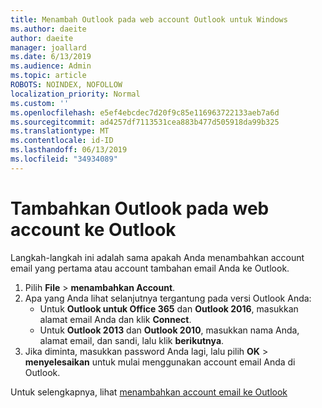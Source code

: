 ```yaml
---
title: Menambah Outlook pada web account Outlook untuk Windows
ms.author: daeite
author: daeite
manager: joallard
ms.date: 6/13/2019
ms.audience: Admin
ms.topic: article
ROBOTS: NOINDEX, NOFOLLOW
localization_priority: Normal
ms.custom: ''
ms.openlocfilehash: e5ef4ebcdec7d20f9c85e116963722133aeb7a6d
ms.sourcegitcommit: ad4257df7113531cea883b477d505918da99b325
ms.translationtype: MT
ms.contentlocale: id-ID
ms.lasthandoff: 06/13/2019
ms.locfileid: "34934089"
---
```

# <a name="add-your-outlook-on-the-web-account-to-outlook"></a>Tambahkan Outlook pada web account ke Outlook

Langkah-langkah ini adalah sama apakah Anda menambahkan account email yang pertama atau account tambahan email Anda ke Outlook.

1. Pilih **File** > **menambahkan Account**.
1. Apa yang Anda lihat selanjutnya tergantung pada versi Outlook Anda:
    - Untuk **Outlook untuk Office 365** dan **Outlook 2016**, masukkan alamat email Anda dan klik **Connect**.
    - Untuk **Outlook 2013** dan **Outlook 2010**, masukkan nama Anda, alamat email, dan sandi, lalu klik **berikutnya**.
1. Jika diminta, masukkan password Anda lagi, lalu pilih **OK** > **menyelesaikan** untuk mulai menggunakan account email Anda di Outlook.

Untuk selengkapnya, lihat [menambahkan account email ke Outlook](https://support.office.com/article/6e27792a-9267-4aa4-8bb6-c84ef146101b)